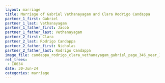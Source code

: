 ```yaml
---
layout: marriage
title: Marriage of Gabriel Vethanayagam and Clara Rodrigo Candappa
partner_1_first: Gabriel
partner_1_last: Vethanayagam
partner_1_father_first: Jacob
partner_1_father_last: Vethanayagam
partner_2_first: Clara
partner_2_last: Rodrigo Candappa
partner_2_father_first: Nicholas
partner_2_father_last: Rodrigo Candappa
image_file: candappa_rodrigo_clara_vethanayagam_gabriel_page_346_year_1923
rel_trees:
 - I0634
date: 30-Jun-24
categories: marriage
---
```


